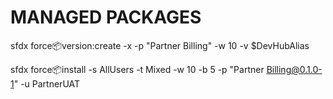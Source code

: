 # MANAGED PACKAGES
sfdx force:package:version:create -x -p "Partner Billing" -w 10 -v $DevHubAlias

sfdx force:package:install -s AllUsers -t Mixed -w 10 -b 5 -p "Partner Billing@0.1.0-1" -u PartnerUAT